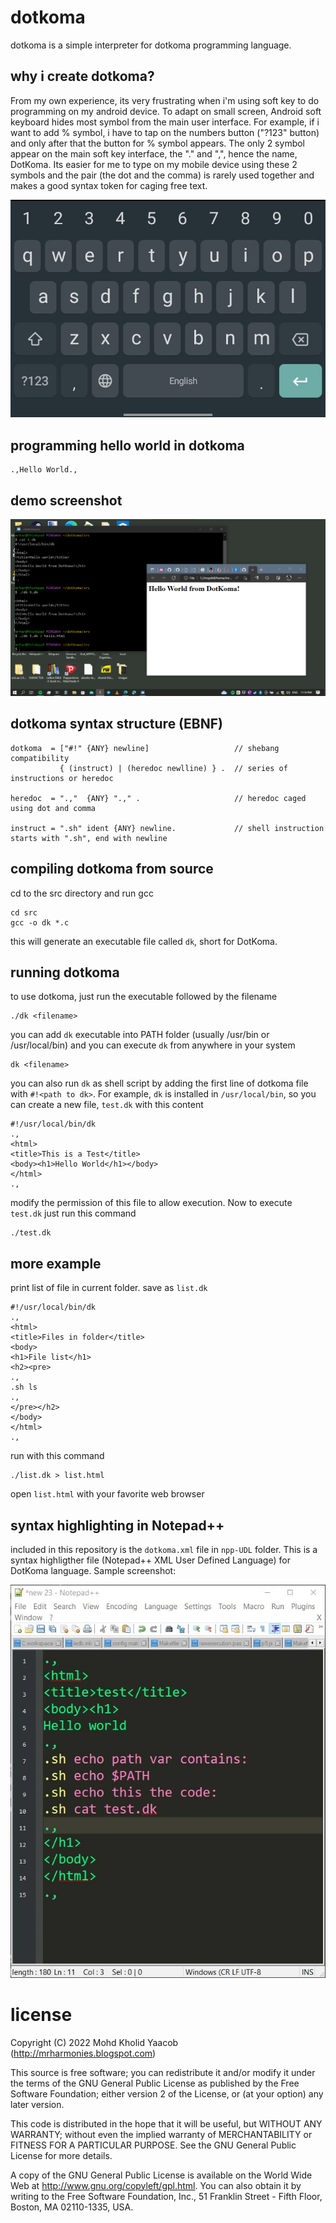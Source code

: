 # dotkoma
dotkoma is a simple interpreter for dotkoma programming language.
## why i create dotkoma?
From my own experience, its very frustrating when i'm using soft key to do programming on my android device. To adapt on small screen, Android soft keyboard hides most symbol from the main user interface. For example, if i want to add % symbol, i have to tap on the numbers button ("?123" button) and only after that the button for % symbol appears. The only 2 symbol appear on the main soft key interface, the "." and ",", hence the name, DotKoma. Its easier for me to type on my mobile device using these 2 symbols and the pair (the dot and the comma) is rarely used together and makes a good syntax token for caging free text.

![image](https://github.com/mrharmonies/dotkoma/blob/main/images/softkey.jpg)

## programming hello world in dotkoma
```
.,Hello World.,
```
## demo screenshot
![image](https://github.com/mrharmonies/dotkoma/blob/main/images/sc1.png)
## dotkoma syntax structure (EBNF)
```
dotkoma  = ["#!" {ANY} newline]                   // shebang compatibility
           { (instruct) | (heredoc newlline) } .  // series of instructions or heredoc
           
heredoc  = ".,"  {ANY} ".," .                     // heredoc caged using dot and comma

instruct = ".sh" ident {ANY} newline.             // shell instruction starts with ".sh", end with newline
```
## compiling dotkoma from source
cd to the src directory and run gcc
```
cd src
gcc -o dk *.c
```
this will generate an executable file called `dk`, short for DotKoma.

## running dotkoma
to use dotkoma, just run the executable followed by the filename
```
./dk <filename>
```
you can add `dk` executable into PATH folder (usually /usr/bin or /usr/local/bin) and you can execute `dk` from anywhere in your system
```
dk <filename>
```
you can also run `dk` as shell script by adding the first line of dotkoma file with `#!<path to dk>`. For example, `dk` is installed in `/usr/local/bin`, so you can create a new file, `test.dk` with this content
```
#!/usr/local/bin/dk
.,
<html>
<title>This is a Test</title>
<body><h1>Hello World</h1></body>
</html>
.,
```
modify the permission of this file to allow execution. Now to execute `test.dk` just run this command
```
./test.dk
```
## more example
print list of file in current folder. save as `list.dk`
```
#!/usr/local/bin/dk
.,
<html>
<title>Files in folder</title>
<body>
<h1>File list</h1>
<h2><pre>
.,
.sh ls
.,
</pre></h2>
</body>
</html>
.,
```
run with this command
```
./list.dk > list.html
```
open `list.html` with your favorite web browser

## syntax highlighting in Notepad++
included in this repository is the `dotkoma.xml` file in `npp-UDL` folder. This is a syntax highligther file (Notepad++ XML User Defined Language) for DotKoma language. Sample screenshot:

![image](https://github.com/mrharmonies/dotkoma/blob/main/images/npp-dk.jpg)

# license
  Copyright (C) 2022 Mohd Kholid Yaacob (<http://mrharmonies.blogspot.com>)
  
  This source is free software; you can redistribute it and/or modify it under
  the terms of the GNU General Public License as published by the Free
  Software Foundation; either version 2 of the License, or (at your option)
  any later version.
  
  
  This code is distributed in the hope that it will be useful, but WITHOUT ANY
  WARRANTY; without even the implied warranty of MERCHANTABILITY or FITNESS
  FOR A PARTICULAR PURPOSE.  See the GNU General Public License for more
  details.
  
  
  A copy of the GNU General Public License is available on the World Wide Web
  at <http://www.gnu.org/copyleft/gpl.html>. You can also obtain it by writing
  to the Free Software Foundation, Inc., 51 Franklin Street - Fifth Floor,
  Boston, MA 02110-1335, USA. 
